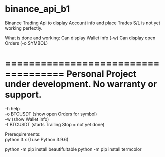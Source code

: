 # binance_api_b1

Binance Trading Api to display Account info and place Trades
S/L is not yet working perfectly.

What is done and working:
 Can display Wallet info (-w)
 Can display open Orders (-o SYMBOL)
 
====================================
Personal Project under development.
No warranty or support.
====================================

-h              help <br>
-o BTCUSDT      (show open Orders for symbol) <br>
-w              (show Wallet info) <br>
-t BTCUSDT      (starts Trailing Stop = not yet done)


Prerequirements: <br>
python 3.x (I use Python 3.9.6)

python -m pip install beautifultable
python -m pip install termcolor
